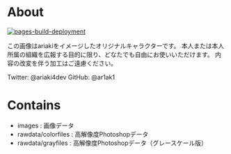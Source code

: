 # About

[![pages-build-deployment](https://github.com/ar1ak1/aridragon/actions/workflows/pages/pages-build-deployment/badge.svg?branch=main)](https://github.com/ar1ak1/aridragon/actions/workflows/pages/pages-build-deployment)

この画像はariakiをイメージしたオリジナルキャラクターです。
本人または本人所属の組織を広報する目的に限り、どなたでも自由にお使いいただけます。
内容の改変を伴う加工はご遠慮ください。

Twitter: @ariaki4dev
GitHub: @ar1ak1

# Contains

- images : 画像データ
- rawdata/colorfiles : 高解像度Photoshopデータ
- rawdata/grayfiles : 高解像度Photoshopデータ（グレースケール版）
